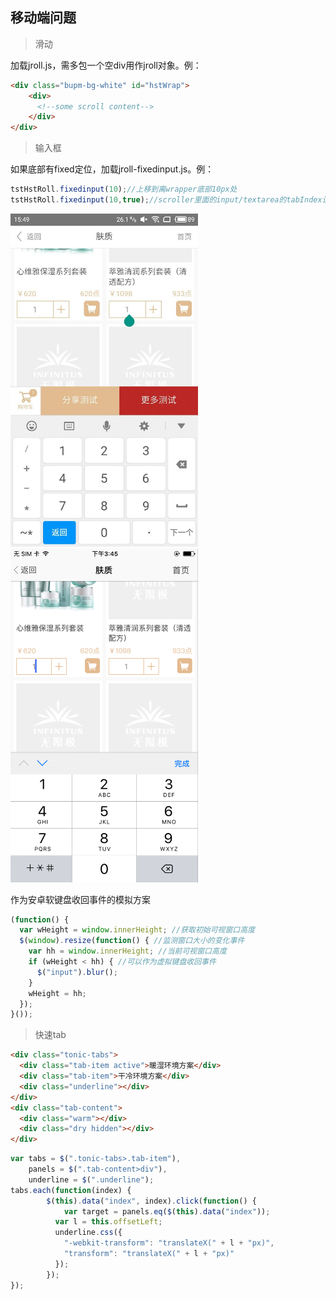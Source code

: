 ## 移动端问题 ##
>滑动

加载jroll.js，需多包一个空div用作jroll对象。例：

```html
<div class="bupm-bg-white" id="hstWrap">
	<div>
      <!--some scroll content-->
    </div>
</div>
```

> 输入框  

如果底部有fixed定位，加载jroll-fixedinput.js。例：

```javascript
tstHstRoll.fixedinput(10);//上移到离wrapper底部10px处
tstHstRoll.fixedinput(10,true);//scroller里面的input/textarea的tabIndex设置为-1，解决tab键切换错位bug
```
<img src="https://github.com/weixisheng/input-problem/blob/master/img/android-input.png" width="300px"><img src="https://github.com/weixisheng/input-problem/blob/master/img/ios-input.png" width="300px">

作为安卓软键盘收回事件的模拟方案

```javascript
(function() {
  var wHeight = window.innerHeight; //获取初始可视窗口高度
  $(window).resize(function() { //监测窗口大小的变化事件
    var hh = window.innerHeight; //当前可视窗口高度
    if (wHeight < hh) { //可以作为虚拟键盘收回事件
      $("input").blur();
    }
    wHeight = hh;
  });
}());
```

> 快速tab

```html
<div class="tonic-tabs">
  <div class="tab-item active">暖湿环境方案</div>
  <div class="tab-item">干冷环境方案</div>
  <div class="underline"></div>
</div>
<div class="tab-content">
  <div class="warm"></div>
  <div class="dry hidden"></div>
</div>
```

```javascript
var tabs = $(".tonic-tabs>.tab-item"),
    panels = $(".tab-content>div"),
    underline = $(".underline");
tabs.each(function(index) {
        $(this).data("index", index).click(function() {
            var target = panels.eq($(this).data("index"));                    $(this).addClass("active").siblings("div").removeClass("active");         target.removeClass("hidden").siblings("div").addClass("hidden");
          var l = this.offsetLeft;
          underline.css({
            "-webkit-transform": "translateX(" + l + "px)",
            "transform": "translateX(" + l + "px)"
          });
        });
});
```


